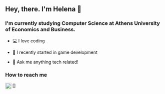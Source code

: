 ## Hey, there. I'm Helena 👋 

### I'm currently studying Computer Science at Athens University of Economics and Business.
- 💻 I love coding

- 👾 I recently started in game development

- 💬 Ask me anything tech related!

### How to reach me

[<img align="left" alt="elenasa |LinkedIn" width="20px" src="https://cdn.jsdelivr.net/npm/simple-icons@v3/icons/linkedin.svg"/>]
